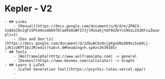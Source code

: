 # Kepler - V2
	- ## Links
		- [Manual](https://docs.google.com/document/u/0/d/e/2PACX-1vQdiCDxIgFzSPCm9nudA697Qladkk8xBF27JjlMiGakjYmY9UZkYcS9XzLIU26FcuZwuafbWKbuMi0f/pub?pli=1)
		- [Dos and Don'ts](https://docs.google.com/document/d/1dbuACGvQvjgXgxGNiO89ni5uO4Lj-jJK1cUKPT1EzJM/edit?tab=t.0#heading=h.sp9zv3h39105)
	- ## Tools
		- [Wolframalpha](http://www.wolframalpha.com) -> general
		- [Desmos](https://www.desmos.com/calculator) -> Graphs
	- ## Learn $ LaTeX
		- [LaTeX Generation Tool](https://psychic-latex.vercel.app/)
		-